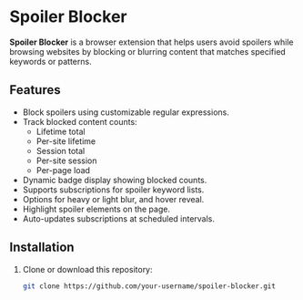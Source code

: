 # Spoiler Blocker

**Spoiler Blocker** is a browser extension that helps users avoid spoilers while browsing websites by blocking or blurring content that matches specified keywords or patterns. 

## Features

- Block spoilers using customizable regular expressions.
- Track blocked content counts:
  - Lifetime total
  - Per-site lifetime
  - Session total
  - Per-site session
  - Per-page load
- Dynamic badge display showing blocked counts.
- Supports subscriptions for spoiler keyword lists.
- Options for heavy or light blur, and hover reveal.
- Highlight spoiler elements on the page.
- Auto-updates subscriptions at scheduled intervals.

## Installation

1. Clone or download this repository:

   ```bash
   git clone https://github.com/your-username/spoiler-blocker.git
